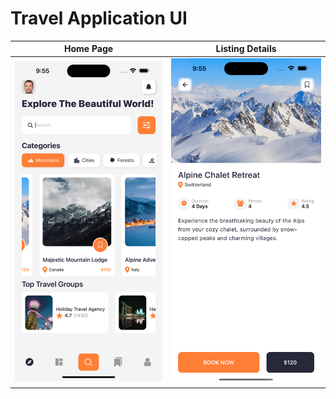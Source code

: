 # Travel Application UI

|                   Home Page                   |                     Listing Details                     |
| :-------------------------------------------: | :-----------------------------------------------------: |
| ![Home](./assets/Screenshots/Screenshot1.png) | ![ListingDetails](./assets/Screenshots/Screenshot2.png) |
